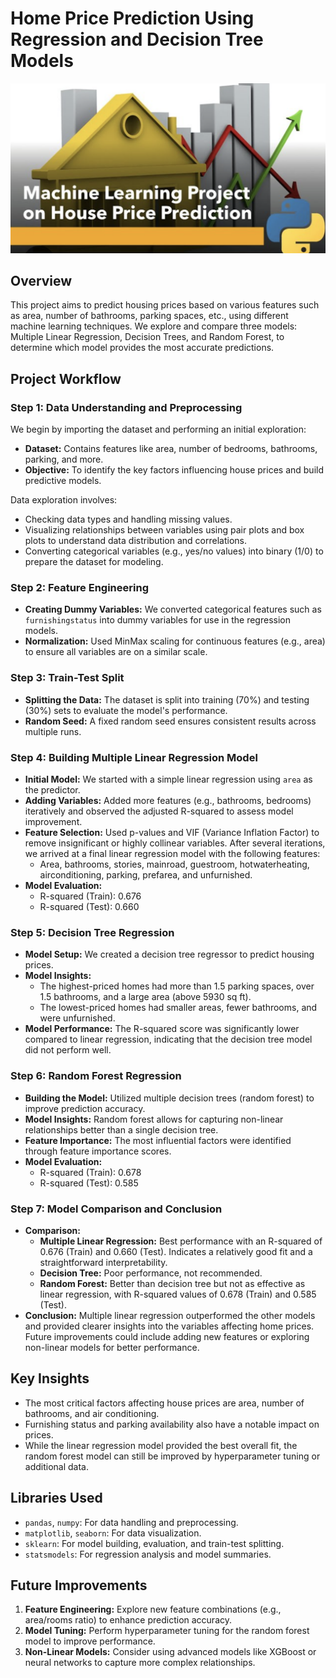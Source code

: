 # Home Price Prediction Using Regression and Decision Tree Models

![Home Price Prediction](homepricepredimage.png)

## Overview
This project aims to predict housing prices based on various features such as area, number of bathrooms, parking spaces, etc., using different machine learning techniques. We explore and compare three models: Multiple Linear Regression, Decision Trees, and Random Forest, to determine which model provides the most accurate predictions.

## Project Workflow

### Step 1: Data Understanding and Preprocessing
We begin by importing the dataset and performing an initial exploration:
- **Dataset:** Contains features like area, number of bedrooms, bathrooms, parking, and more.
- **Objective:** To identify the key factors influencing house prices and build predictive models.

Data exploration involves:
- Checking data types and handling missing values.
- Visualizing relationships between variables using pair plots and box plots to understand data distribution and correlations.
- Converting categorical variables (e.g., yes/no values) into binary (1/0) to prepare the dataset for modeling.

### Step 2: Feature Engineering
- **Creating Dummy Variables:** We converted categorical features such as `furnishingstatus` into dummy variables for use in the regression models.
- **Normalization:** Used MinMax scaling for continuous features (e.g., area) to ensure all variables are on a similar scale.

### Step 3: Train-Test Split
- **Splitting the Data:** The dataset is split into training (70%) and testing (30%) sets to evaluate the model's performance.
- **Random Seed:** A fixed random seed ensures consistent results across multiple runs.

### Step 4: Building Multiple Linear Regression Model
- **Initial Model:** We started with a simple linear regression using `area` as the predictor. 
- **Adding Variables:** Added more features (e.g., bathrooms, bedrooms) iteratively and observed the adjusted R-squared to assess model improvement.
- **Feature Selection:** Used p-values and VIF (Variance Inflation Factor) to remove insignificant or highly collinear variables. After several iterations, we arrived at a final linear regression model with the following features:
  - Area, bathrooms, stories, mainroad, guestroom, hotwaterheating, airconditioning, parking, prefarea, and unfurnished.
- **Model Evaluation:** 
  - R-squared (Train): 0.676
  - R-squared (Test): 0.660

### Step 5: Decision Tree Regression
- **Model Setup:** We created a decision tree regressor to predict housing prices.
- **Model Insights:** 
  - The highest-priced homes had more than 1.5 parking spaces, over 1.5 bathrooms, and a large area (above 5930 sq ft).
  - The lowest-priced homes had smaller areas, fewer bathrooms, and were unfurnished.
- **Model Performance:** The R-squared score was significantly lower compared to linear regression, indicating that the decision tree model did not perform well.

### Step 6: Random Forest Regression
- **Building the Model:** Utilized multiple decision trees (random forest) to improve prediction accuracy.
- **Model Insights:** Random forest allows for capturing non-linear relationships better than a single decision tree.
- **Feature Importance:** The most influential factors were identified through feature importance scores.
- **Model Evaluation:**
  - R-squared (Train): 0.678
  - R-squared (Test): 0.585

### Step 7: Model Comparison and Conclusion
- **Comparison:** 
  - **Multiple Linear Regression:** Best performance with an R-squared of 0.676 (Train) and 0.660 (Test). Indicates a relatively good fit and a straightforward interpretability.
  - **Decision Tree:** Poor performance, not recommended.
  - **Random Forest:** Better than decision tree but not as effective as linear regression, with R-squared values of 0.678 (Train) and 0.585 (Test).
- **Conclusion:** Multiple linear regression outperformed the other models and provided clearer insights into the variables affecting home prices. Future improvements could include adding new features or exploring non-linear models for better performance.

## Key Insights
- The most critical factors affecting house prices are area, number of bathrooms, and air conditioning.
- Furnishing status and parking availability also have a notable impact on prices.
- While the linear regression model provided the best overall fit, the random forest model can still be improved by hyperparameter tuning or additional data.

## Libraries Used
- `pandas`, `numpy`: For data handling and preprocessing.
- `matplotlib`, `seaborn`: For data visualization.
- `sklearn`: For model building, evaluation, and train-test splitting.
- `statsmodels`: For regression analysis and model summaries.

## Future Improvements
1. **Feature Engineering:** Explore new feature combinations (e.g., area/rooms ratio) to enhance prediction accuracy.
2. **Model Tuning:** Perform hyperparameter tuning for the random forest model to improve performance.
3. **Non-Linear Models:** Consider using advanced models like XGBoost or neural networks to capture more complex relationships.
